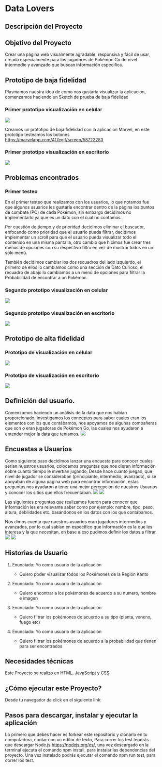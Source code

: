 # Data Lovers

## Descripción del Proyecto


## Objetivo del Proyecto

Crear una página web visualmente agradable, responsiva y fácil de usar, creada especialmente para los jugadores de Pokémon Go de nivel intermedio y avanzado que buscan información especifica.

## Prototipo de baja fidelidad
Plasmamos nuestra idea de como nos gustaría visualizar la aplicación, comenzamos haciendo un Sketch de prueba de baja fidelidad

### Primer prototipo visualización en celular
<img src="img-readme/prototipo-baja-cel.png">

Creamos un prototipo de baja fidelidad con la aplicación Marvel, en este prototipo testeamos los botones https://marvelapp.com/417egjf/screen/58722283

### Primer prototipo visualización en escritorio
<img src="img-readme/prototipo-baja-escritorio.png">

## Problemas encontrados

### Primer testeo
En el primer testeo que realizamos con los usuarios, lo que notamos fue que algunos usuarios les gustaría encontrar dentro de la página los puntos de combate (PC) de cada Pokémon, sin embargo decidimos no implementarlo ya que es un dato con el cual no contamos. 

Por cuestión de tiempo y de prioridad decidimos eliminar el buscador, enfocando como prioridad que el usuario pueda filtrar, decidimos implementar un scroll para que el usuario pueda visualizar todo el contenido en una misma pantalla, otro cambio que hicimos fue crear tres menús de opciones con su respectivo filtro en vez de mostrar todos en un solo menú.

También decidimos cambiar los dos recuadros del lado izquierdo, el primero de ellos lo cambiamos como una sección de Dato Curioso, el recuadro de abajo lo cambiamos a un menú de opciones para filtrar la Probabilidad de encontrar a un Pokémon.

### Segundo prototipo visualización en celular
<img src="img-readme/prototipo-baja-cel-2.png">

### Segundo prototipo visualización en escritorio
<img src="img-readme/prototipo-baja-escritorio-2.png">

## Prototipo de alta fidelidad

### Prototipo de visualización en celular
<img src="img-readme/prototipo-alta-cel.png">

### Prototipo de visualización en escritorio
<img src="img-readme/prototipo-alta-escritorio.png">

## Definición del usuario.

Comenzamos haciendo un análisis de la data que nos habían proporcionado, investigamos los conceptos para saber cuales eran los elementos con los que contábamos, nos apoyamos de algunas compañeras que son o eran jugadoras de Pokémon Go, las cuales nos ayudaron a entender mejor la data que teníamos.
<img src=img-readme/tabla1.png>

## Encuestas a Usuarios

Como siguiente paso decidimos lanzar una encuesta para conocer cuales serian nuestros usuarios, colocamos preguntas que nos dieran información sobre cuanto tiempo le invertían jugando, Desde hace cuanto juegan, que nivel de jugador se consideraban (principiante, intermedio, avanzado), si se apoyaban de alguna pagina web para encontrar información, estas preguntas nos ayudaron a tener una mejor percepción de nuestros Usuarios y conocer los sitios que ellos frecuentaban.
<img src=img-readme/tabla-cuanto-juegas.png>
<img src=img-readme/tabla.paginas.png>

Las siguientes preguntas que realizamos fueron para conocer que información les era relevante saber como por ejemplo: nombre, tipo, peso, altura, debilidades etc. basándonos en los datos con los que contábamos.

Nos dimos cuenta que nuestros usuarios eran jugadores intermedios y avanzados, por lo cual sabían en especifico que información es la que les interesa y la que necesitan, en base a eso pudimos definir los datos a filtrar. 
<img src=img-readme/tabla-Nivel-Jugador.png>
<img src=img-readme/tabla-Clasificacion.png>

## Historias de Usuario

1. Enunciado: Yo como usuario de la aplicación

     - Quiero poder visualizar todos los Pokémones de la Región Kanto 

2. Enunciado: Yo como usuario de la aplicación

    - Quiero encontrar a los pokémones de acuerdo a su numero, nombre e imagen

3. Enunciado: Yo como usuario de la aplicación 

    - Quiero filtrar los pokémones de acuerdo a su tipo (planta, veneno, fuego etc)

4. Enunciado: Yo como usuario de la aplicación

    - Quiero filtrar los pokémones de acuerdo a la probabilidad que tienen para ser encontrados

## Necesidades técnicas

Este Proyecto se realizo en HTML, JavaScript y CSS

## ¿Cómo ejecutar este Proyecto?

Desde tu navegador da click en el siguiente link: 

## Pasos para descargar, instalar y ejecutar la aplicación

Lo primero que debes hacer es forkear este repositorio y clonarlo en tu computadora, contar con un editor de texto, Para correr los test tendrás que descargar Node.js https://nodejs.org/es/, una vez descargado en la terminal ejecuta el comando npm install, para instalar las dependencias del proyecto. Una vez instalado podrás ejecutar el comando npm run test, para correr los test.

